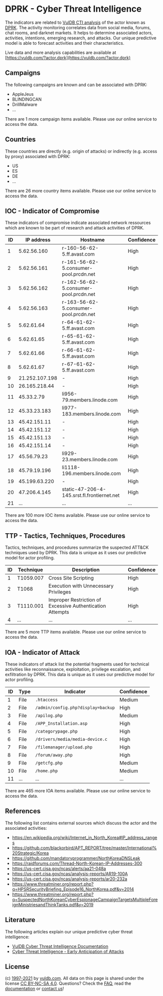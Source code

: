 # DPRK - Cyber Threat Intelligence

The indicators are related to [VulDB CTI analysis](https://vuldb.com/?doc.cti) of the actor known as [DPRK](https://vuldb.com/?actor.dprk). The activity monitoring correlates data from social media, forums, chat rooms, and darknet markets. It helps to determine associated actors, activities, intentions, emerging research, and attacks. Our unique predictive model is able to forecast activities and their characteristics.

Live data and more analysis capabilities are available at [https://vuldb.com/?actor.dprk](https://vuldb.com/?actor.dprk)

## Campaigns

The following campaigns are known and can be associated with DPRK:

* AppleJeus
* BLINDINGCAN
* DrillMalware
* ...

There are 1 more campaign items available. Please use our online service to access the data.

## Countries

These countries are directly (e.g. origin of attacks) or indirectly (e.g. access by proxy) associated with DPRK:

* US
* ES
* DE
* ...

There are 26 more country items available. Please use our online service to access the data.

## IOC - Indicator of Compromise

These indicators of compromise indicate associated network ressources which are known to be part of research and attack activities of DPRK.

ID | IP address | Hostname | Confidence
-- | ---------- | -------- | ----------
1 | 5.62.56.160 | r-160-56-62-5.ff.avast.com | High
2 | 5.62.56.161 | r-161-56-62-5.consumer-pool.prcdn.net | High
3 | 5.62.56.162 | r-162-56-62-5.consumer-pool.prcdn.net | High
4 | 5.62.56.163 | r-163-56-62-5.consumer-pool.prcdn.net | High
5 | 5.62.61.64 | r-64-61-62-5.ff.avast.com | High
6 | 5.62.61.65 | r-65-61-62-5.ff.avast.com | High
7 | 5.62.61.66 | r-66-61-62-5.ff.avast.com | High
8 | 5.62.61.67 | r-67-61-62-5.ff.avast.com | High
9 | 21.252.107.198 | - | High
10 | 26.165.218.44 | - | High
11 | 45.33.2.79 | li956-79.members.linode.com | High
12 | 45.33.23.183 | li977-183.members.linode.com | High
13 | 45.42.151.11 | - | High
14 | 45.42.151.12 | - | High
15 | 45.42.151.13 | - | High
16 | 45.42.151.14 | - | High
17 | 45.56.79.23 | li929-23.members.linode.com | High
18 | 45.79.19.196 | li1118-196.members.linode.com | High
19 | 45.199.63.220 | - | High
20 | 47.206.4.145 | static-47-206-4-145.srst.fl.frontiernet.net | High
21 | ... | ... | ...

There are 100 more IOC items available. Please use our online service to access the data.

## TTP - Tactics, Techniques, Procedures

Tactics, techniques, and procedures summarize the suspected ATT&CK techniques used by DPRK. This data is unique as it uses our predictive model for actor profiling.

ID | Technique | Description | Confidence
-- | --------- | ----------- | ----------
1 | T1059.007 | Cross Site Scripting | High
2 | T1068 | Execution with Unnecessary Privileges | High
3 | T1110.001 | Improper Restriction of Excessive Authentication Attempts | High
4 | ... | ... | ...

There are 5 more TTP items available. Please use our online service to access the data.

## IOA - Indicator of Attack

These indicators of attack list the potential fragments used for technical activities like reconnaissance, exploitation, privilege escalation, and exfiltration by DPRK. This data is unique as it uses our predictive model for actor profiling.

ID | Type | Indicator | Confidence
-- | ---- | --------- | ----------
1 | File | `.htaccess` | Medium
2 | File | `/admin/config.php?display=backup` | High
3 | File | `/apilog.php` | Medium
4 | File | `/APP_Installation.asp` | High
5 | File | `/categorypage.php` | High
6 | File | `/drivers/media/media-device.c` | High
7 | File | `/filemanager/upload.php` | High
8 | File | `/forum/away.php` | High
9 | File | `/getcfg.php` | Medium
10 | File | `/home.php` | Medium
11 | ... | ... | ...

There are 465 more IOA items available. Please use our online service to access the data.

## References

The following list contains external sources which discuss the actor and the associated activities:

* https://en.wikipedia.org/wiki/Internet_in_North_Korea#IP_address_ranges
* https://github.com/blackorbird/APT_REPORT/tree/master/International%20Strategic/Korea
* https://github.com/mandatoryprogrammer/NorthKoreaDNSLeak
* https://raidforums.com/Thread-North-Korean-IP-Addresses-300
* https://us-cert.cisa.gov/ncas/alerts/aa21-048a
* https://us-cert.cisa.gov/ncas/analysis-reports/AR19-100A
* https://us-cert.cisa.gov/ncas/analysis-reports/ar20-232a
* https://www.threatminer.org/report.php?q=HPSRSecurityBriefing_Episode16_NorthKorea.pdf&y=2014
* https://www.threatminer.org/report.php?q=SuspectedNorthKoreanCyberEspionageCampaignTargetsMultipleForeignMinistriesandThinkTanks.pdf&y=2019

## Literature

The following articles explain our unique predictive cyber threat intelligence:

* [VulDB Cyber Threat Intelligence Documentation](https://vuldb.com/?doc.cti)
* [Cyber Threat Intelligence - Early Anticipation of Attacks](https://www.scip.ch/en/?labs.20201022)

## License

(c) [1997-2021](https://vuldb.com/?doc.changelog) by [vuldb.com](https://vuldb.com/?doc.about). All data on this page is shared under the license [CC BY-NC-SA 4.0](https://creativecommons.org/licenses/by-nc-sa/4.0/). Questions? Check the [FAQ](https://vuldb.com/?doc.faq), read the [documentation](https://vuldb.com/?doc) or [contact us](https://vuldb.com/?contact)!

